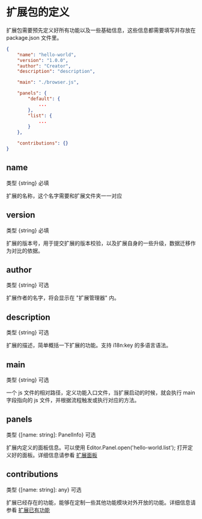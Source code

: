 # 扩展包的定义

扩展包需要预先定义好所有功能以及一些基础信息，这些信息都需要填写并存放在 package.json 文件里。

```json
{
    "name": "hello-world",
    "version": "1.0.0",
    "author": "Creator",
    "description": "description",

    "main": "./browser.js",

    "panels": {
        "default": {
            ...
        },
        "list": {
            ...
        }
    },

    "contributions": {}
}
```

## name

类型 {string} 必填

扩展的名称，这个名字需要和扩展文件夹一一对应

## version

类型 {string} 必填

扩展的版本号，用于提交扩展的版本校验，以及扩展自身的一些升级，数据迁移作为对比的依据。

## author

类型 {string} 可选

扩展作者的名字，将会显示在 "扩展管理器" 内。

## description

类型 {string} 可选

扩展的描述，简单概括一下扩展的功能。支持 i18n:key 的多语言语法。

## main

类型 {string} 可选

一个 js 文件的相对路径，定义功能入口文件，当扩展启动的时候，就会执行 main 字段指向的 js 文件，并根据流程触发或执行对应的方法。

## panels

类型 {[name: string]: PanelInfo} 可选

扩展内定义的面板信息。可以使用 Editor.Panel.open('hello-world.list'); 打开定义好的面板。详细信息请参看 [扩展面板](./panel/index.md)

## contributions

类型 {[name: string]: any} 可选

扩展已经存在的功能，能够在定制一些其他功能模块对外开放的功能。详细信息请参看 [扩展已有功能](./contributions/index.md)

